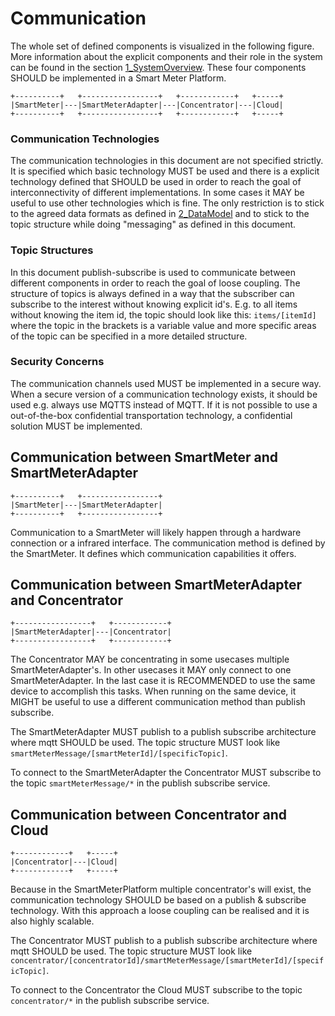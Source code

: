 # Communication

The whole set of defined components is visualized in the following figure. More information about the explicit components and their role in the system can be found in the section [1_SystemOverview](./../1_SystemOverview/overview.md). These four components SHOULD be implemented in a Smart Meter Platform.

    +----------+   +-----------------+   +------------+   +-----+
    |SmartMeter|---|SmartMeterAdapter|---|Concentrator|---|Cloud|
    +----------+   +-----------------+   +------------+   +-----+

### Communication Technologies

The communication technologies in this document are not specified strictly. It is specified which basic technology MUST be used and there is a explicit technology defined that SHOULD be used in order to reach the goal of interconnectivity of different implementations. In some cases it MAY be useful to use other technologies which is fine. The only restriction is to stick to the agreed data formats as defined in [2_DataModel](./../2_DataModel/overview.md) and to stick to the topic structure while doing "messaging" as defined in this document.

### Topic Structures

In this document publish-subscribe is used to communicate between different components in order to reach the goal of loose coupling. The structure of topics is always defined in a way that the subscriber can subscribe to the interest without knowing explicit id's. E.g. to all items without knowing the item id, the topic should look like this: `items/[itemId]` where the topic in the brackets is a variable value and more specific areas of the topic can be specified in a more detailed structure.

### Security Concerns

The communication channels used MUST be implemented in a secure way. When a secure version of a communication technology exists, it should be used e.g. always use MQTTS instead of MQTT. If it is not possible to use a out-of-the-box confidential transportation technology, a confidential solution MUST be implemented.

## Communication between SmartMeter and SmartMeterAdapter

    +----------+   +-----------------+
    |SmartMeter|---|SmartMeterAdapter|
    +----------+   +-----------------+

Communication to a SmartMeter will likely happen through a hardware connection or a infrared interface. The communication method is defined by the SmartMeter. It defines which communication capabilities it offers.

## Communication between SmartMeterAdapter and Concentrator

    +-----------------+   +------------+
    |SmartMeterAdapter|---|Concentrator|
    +-----------------+   +------------+

The Concentrator MAY be concentrating in some usecases multiple SmartMeterAdapter's. In other usecases it MAY only connect to one SmartMeterAdapter. In the last case it is RECOMMENDED to use the same device to accomplish this tasks. When running on the same device, it MIGHT be useful to use a different communication method than publish subscribe.

The SmartMeterAdapter MUST publish to a publish subscribe architecture where mqtt SHOULD be used. The topic structure MUST look like `smartMeterMessage/[smartMeterId]/[specificTopic]`.

To connect to the SmartMeterAdapter the Concentrator MUST subscribe to the topic `smartMeterMessage/*` in the publish subscribe service.

## Communication between Concentrator and Cloud

    +------------+   +-----+
    |Concentrator|---|Cloud|
    +------------+   +-----+

Because in the SmartMeterPlatform multiple concentrator's will exist, the communication technology SHOULD be based on a publish & subscribe technology. With this approach a loose coupling can be realised and it is also highly scalable.

The Concentrator MUST publish to a publish subscribe architecture where mqtt SHOULD be used. The topic structure MUST look like `concentrator/[concentratorId]/smartMeterMessage/[smartMeterId]/[specificTopic]`.

To connect to the Concentrator the Cloud MUST subscribe to the topic `concentrator/*` in the publish subscribe service.

